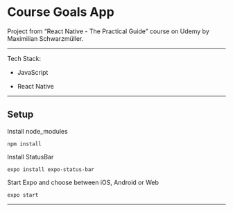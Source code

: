 # Course Goals App

Project from “React Native - The Practical Guide” course on Udemy by Maximilian Schwarzmüller.

---

Tech Stack:

- JavaScript
  <img src="https://cdn.jsdelivr.net/gh/devicons/devicon/icons/javascript/javascript-original.svg" width="15" height="15" />

- React Native
  <img src="https://cdn.jsdelivr.net/gh/devicons/devicon/icons/react/react-original.svg" width="15" height="15" />

---

## Setup

Install node_modules

```
npm install
```

Install StatusBar

```
expo install expo-status-bar
```

Start Expo and choose between iOS, Android or Web

```
expo start
```

---
